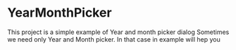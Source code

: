 # YearMonthPicker
This project is a simple example of Year and month picker dialog
Sometimes we need only Year and Month picker. In that case in example will hep you
